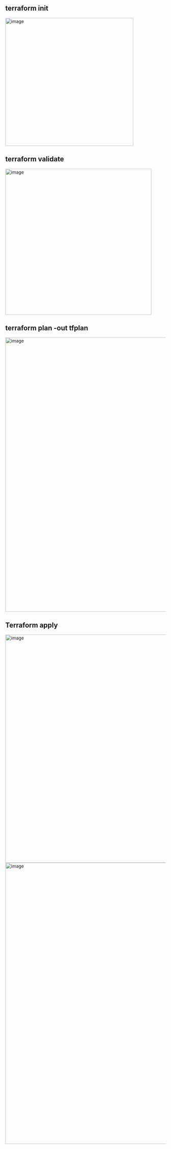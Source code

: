 ## terraform init

<img width="402" alt="image" src="https://github.com/divyanshujainSquareops/Azure-Terraform-Packer/assets/148210383/a3258c8a-f84a-4bf6-974c-922d9baec6a6">


## terraform validate

<img width="459" alt="image" src="https://github.com/divyanshujainSquareops/Azure-Terraform-Packer/assets/148210383/ec25a2d9-fc68-48a7-a4b1-b567558aed07">


##  terraform plan -out tfplan 

<img width="862" alt="image" src="https://github.com/divyanshujainSquareops/Azure-Terraform-Packer/assets/148210383/fa3b3943-be09-43ef-92ce-895141a6ce4c">


## Terraform apply 


<img width="717" alt="image" src="https://github.com/divyanshujainSquareops/Azure-Terraform-Packer/assets/148210383/fdd8c25d-216c-46c4-9dfd-f7c8f1596690">


<img width="884" alt="image" src="https://github.com/divyanshujainSquareops/Azure-Terraform-Packer/assets/148210383/43286cbe-6c6a-41c4-8ccd-b636aec024bf">

